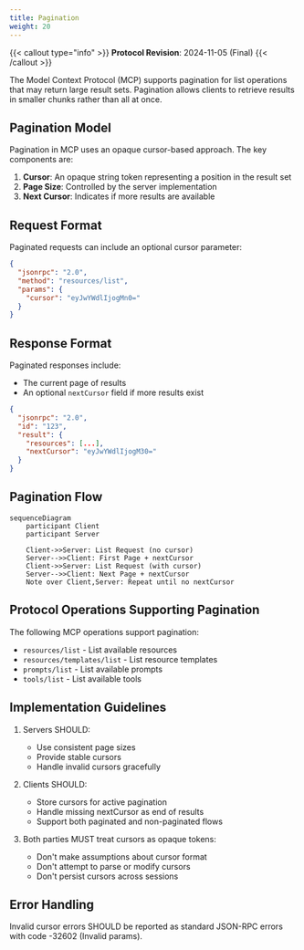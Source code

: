 ```yaml
---
title: Pagination
weight: 20
---
```

{{< callout type="info" >}}
**Protocol Revision**: 2024-11-05 (Final)
{{< /callout >}}

The Model Context Protocol (MCP) supports pagination for list operations that may return large result sets. Pagination allows clients to retrieve results in smaller chunks rather than all at once.

## Pagination Model

Pagination in MCP uses an opaque cursor-based approach. The key components are:

1. **Cursor**: An opaque string token representing a position in the result set
2. **Page Size**: Controlled by the server implementation
3. **Next Cursor**: Indicates if more results are available

## Request Format

Paginated requests can include an optional cursor parameter:

```json
{
  "jsonrpc": "2.0",
  "method": "resources/list",
  "params": {
    "cursor": "eyJwYWdlIjogMn0="
  }
}
```

## Response Format

Paginated responses include:
- The current page of results
- An optional `nextCursor` field if more results exist

```json
{
  "jsonrpc": "2.0",
  "id": "123",
  "result": {
    "resources": [...],
    "nextCursor": "eyJwYWdlIjogM30="
  }
}
```

## Pagination Flow

```mermaid
sequenceDiagram
    participant Client
    participant Server

    Client->>Server: List Request (no cursor)
    Server-->>Client: First Page + nextCursor
    Client->>Server: List Request (with cursor)
    Server-->>Client: Next Page + nextCursor
    Note over Client,Server: Repeat until no nextCursor
```

## Protocol Operations Supporting Pagination

The following MCP operations support pagination:

- `resources/list` - List available resources
- `resources/templates/list` - List resource templates
- `prompts/list` - List available prompts
- `tools/list` - List available tools

## Implementation Guidelines

1. Servers SHOULD:
   - Use consistent page sizes
   - Provide stable cursors
   - Handle invalid cursors gracefully

2. Clients SHOULD:
   - Store cursors for active pagination
   - Handle missing nextCursor as end of results
   - Support both paginated and non-paginated flows

3. Both parties MUST treat cursors as opaque tokens:
   - Don't make assumptions about cursor format
   - Don't attempt to parse or modify cursors
   - Don't persist cursors across sessions

## Error Handling

Invalid cursor errors SHOULD be reported as standard JSON-RPC errors with code -32602 (Invalid params).
